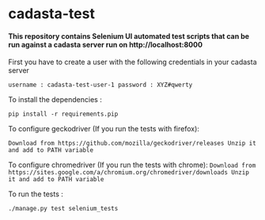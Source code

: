 # cadasta-test

#### This repository contains Selenium UI automated test scripts that can be run against a cadasta server run on http://localhost:8000

First you have to create a user with the following credentials in your cadasta server

`username : cadasta-test-user-1
 password : XYZ#qwerty`

To install the dependencies :

`pip install -r requirements.pip`

To configure geckodriver (If you run the tests with firefox):

`Download from https://github.com/mozilla/geckodriver/releases
Unzip it and add to PATH variable`

To configure chromedriver (If you run the tests with chrome):
`Download from https://sites.google.com/a/chromium.org/chromedriver/downloads
Unzip it and add to PATH variable`

To run the tests :

`./manage.py test selenium_tests`
